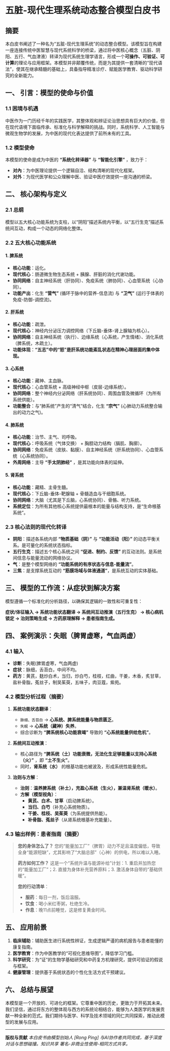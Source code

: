 # 五脏-现代生理系统动态整合模型白皮书

## 摘要

本白皮书阐述了一种名为“五脏-现代生理系统”的动态整合模型。该模型旨在构建一座连接传统中医智慧与现代系统科学的桥梁，通过将中医核心概念（五脏、阴阳、五行、气血津液）转译为现代系统生理学语言，形成一个**可操作、可验证、可计算**的理论与应用框架。本模型并非颠覆传统，而是为其提供一套清晰的“现代语法”，使其在继承精髓的基础上，具备指导精准诊疗、赋能医学教育、驱动科学研究的全新能力。

## 一、 引言：模型的使命与价值

### 1.1 困境与机遇
中医作为一门历经千年的实践医学，其整体观和辨证论治思想具有巨大的价值，但在现代语境下面临传承、标准化与科学解释的挑战。同时，系统科学、人工智能与微观生物学的发展，为中医的现代化表达提供了前所未有的工具。

### 1.2 模型使命
本模型的使命是成为中医的 **“系统化转译器”** 与 **“智能化引擎”** ，致力于：
- **对內**：为中医理论提供一个逻辑自洽、结构清晰的现代化框架。
- **对外**：为现代医学和公众理解中医、验证中医疗效提供一座沟通的桥梁。

## 二、 核心架构与定义

### 2.1 总纲
模型以五大核心功能系统为支柱，以“阴阳”描述系统内平衡，以“五行生克”描述系统间互动，构成一个动态的网络化整体。

### 2.2 五大核心功能系统

#### 1. 脾系统
- **核心功能**：运化。
- **现代核心**：肠道微生物生态系统 + 胰腺、肝脏的消化代谢功能。
- **协同网络**：自主神经系统（肝协同）、免疫系统（肺协同）、心血管系统（心协同）。
- **功能产出**：化生 **“营气”** (循环于脉中的营养-信息流) 与 **“卫气”** (运行于体表的免疫-防御-调控流)。

#### 2. 肝系统
- **核心功能**：疏泄。
- **现代核心**：神经内分泌压力调控网络（下丘脑-垂体-肾上腺轴为核心）。
- **协同网络**：自主神经系统（执行）、边缘系统（心系统，产生情绪）、消化系统（脾系统，木疏土）。
- **功能体现**：**“五志”中的“怒”是肝系统功能紊乱状态在精神心理层面的集中体现。**

#### 3. 心系统
- **核心功能**：藏神、主血脉。
- **现代核心**：心血管系统 + 高级神经中枢（皮层-边缘系统）。
- **协同网络**：整个神经内分泌网络（肝系统协同）、周围血管及微循环（为所有系统供能）。
- **功能整合**：与“肺系统”产生的“清气”结合，化生 **“宗气”** (心肺动力系统整合输出的动力之气)。

#### 4. 肺系统
- **核心功能**：治节、主气、司呼吸。
- **现代核心**：呼吸系统（气体交换） + 胸腔动力结构（膈肌、胸廓）。
- **协同网络**：免疫系统（皮肤、黏膜）、自主神经系统（肝系统协同）、心血管系统（心系统协同）。
- **外周网络**：主导 **“手太阴肺经”** ，是其功能向体表的延伸。

#### 5. 肾系统
- **核心功能**：藏精、主骨生髓。
- **现代核心**：下丘脑-垂体-靶腺轴 + 骨髓造血与干细胞系统。
- **协同网络**：大脑（尤其是下丘脑，心系统协同）、骨骼、听力系统。
- **系统定位**：为所有其他核心系统提供最根本的能量与结构支持，是“生命根基系统”。

### 2.3 核心法则的现代化转译

- **阴阳**：描述各系统内部 **“物质基础（阴）”** 与 **“功能活动（阳）”** 的动态平衡关系。是可量化的系统状态指标。
- **五行生克**：描述五个核心系统之间 **“促进、制约、反馈”** 的互动法则。是系统间信息与能量流动的网络协议。
- **气**：是整个模型网络的 **“功能系统的有序状态与信息-能量流”**。
- **三焦**：是支撑系统互动的 **“筋膜场域与体液通道”**，是系统互动的实体基础。

## 三、 模型的工作流：从症状到解决方案

模型遵循一个标准化的分析路径，以确保其逻辑的一致性和可重复性：

**症状/体征输入 → 系统功能状态翻译 → 系统间互动推演（五行生克） → 核心病机锁定 → 治则策略生成 → 方药原理解释 → 患者指南生成。**

## 四、 案例演示：失眠（脾胃虚寒，气血两虚）

### 4.1 输入
- **诊断**：失眠(脾胃虚寒，气血两虚)
- **症状**：脉细，舌苔白，中间不均。
- **药方**：黄芪，麸炒白术，当归，炒白芍，桂枝，红曲，干姜，木香，炙甘草，盐补骨脂，菟丝子，制吴茱萸，五味子，肉豆蔻，紫苑。

### 4.2 模型分析过程（摘要）

1.  **系统功能状态翻译**：
    - `脉细、舌苔白` → **心系统、脾系统能量与物质匮乏**。
    - `失眠` → **心系统（藏神）失养**。
    - 综合诊断为 **“脾系统核心功能衰竭”** 导致的 **“心系统能量供给危机”**。

2.  **系统间互动推演**：
    - 核心路径为 **“脾系统（土）功能衰微，无法化生足够能量以支持心系统（火）”** ，即 **“土不生火”**。
    - 同时，**肾系统（水）** 的根基功能也被波及，形成系统性能量危机。

3.  **治则与方解**：
    - **治则**：**温养脾系统（补土），充盈心系统（生火），兼温肾系统（暖水）**。
    - **方解（模型视角）**：
        - **黄芪、白术、甘草**（启动脾系统）。
        - **当归、白芍**（补充心系统物质）。
        - **干姜、桂枝、吴茱萸**（为系统提供热能）。
        - **补骨脂、菟丝子**（从肾系统根基补充能量）。

### 4.3 输出样例：患者指南（摘要）

> **您的身体怎么了？**
> 您的“能量加工厂”（脾胃）动力不足且温度偏低，导致全身“能源短缺”，尤其影响了“大脑总部”（心神）的供电，所以难以入睡。
>
> **药方如何工作？**
> 这是一个“系统升温与能源补给”计划：1. 重启并加热您的“能量加工厂”；2. 直接为身体补充营养原料；3. 激活身体自带的“基础供暖”。
>
> **您的行动清单**：
> - **服药**：每日一剂，饭后温服。
> - **饮食**：喝小米红枣粥，杜绝生冷。
> - **作息**：晚11点前睡觉，这是修复黄金时间。

## 五、 应用前景

1.  **临床辅助**：辅助医生进行系统性辨证，生成逻辑严谨的病机报告与患者能懂的康复指南。
2.  **医学教育**：作为中医教学的“可视化思维导图”，降低学习门槛。
3.  **科学研究**：为“证”的生物学基础研究和中药复方机理研究，提供可验证的假说与框架。
4.  **健康管理**：提供基于系统状态的个性化生活方式干预建议。

## 六、 总结与展望

本模型是一个开放的、可进化的框架。它尊重中医的历史，更致力于开拓其未来。我们坚信，通过将东方的整体观与西方的系统论相结合，能够为人类医学的发展贡献一种全新的范式。我们期待与医学、科学及技术领域的同仁共同探索，推动此模型的发展与应用。

---
**版权与贡献** 
*本白皮书由模型创始人 [Rong Ping] 与AI协作者共同完成，基于深度对话与思想碰撞。知识共享 署名-非商业性使用-相同方式共享。*
